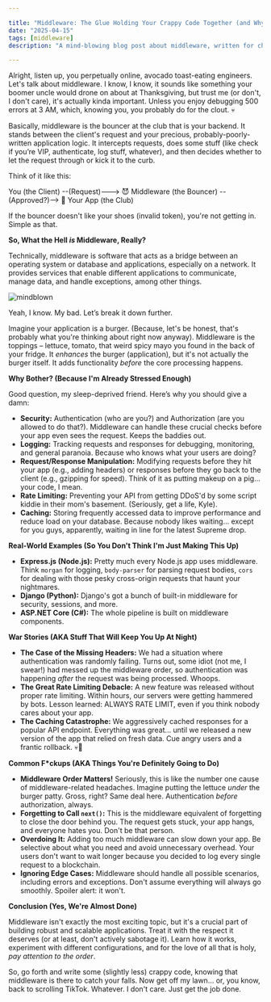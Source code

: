 ```yaml
---

title: "Middleware: The Glue Holding Your Crappy Code Together (and Why You Should Care, You Lazy Gen Z Devs)"
date: "2025-04-15"
tags: [middleware]
description: "A mind-blowing blog post about middleware, written for chaotic Gen Z engineers."

---
```


Alright, listen up, you perpetually online, avocado toast-eating engineers. Let's talk about middleware. I know, I know, it sounds like something your boomer uncle would drone on about at Thanksgiving, but trust me (or don't, I don't care), it's actually kinda important. Unless you enjoy debugging 500 errors at 3 AM, which, knowing you, you probably do for the clout. 💀

Basically, middleware is the bouncer at the club that is your backend. It stands between the client's request and your precious, probably-poorly-written application logic. It intercepts requests, does some stuff (like check if you’re VIP, authenticate, log stuff, whatever), and then decides whether to let the request through or kick it to the curb.

Think of it like this:

You (the Client) --(Request)---> 😈 Middleware (the Bouncer) --(Approved?)--> 🎉 Your App (the Club)

If the bouncer doesn't like your shoes (invalid token), you're not getting in. Simple as that.

**So, What the Hell *is* Middleware, Really?**

Technically, middleware is software that acts as a bridge between an operating system or database and applications, especially on a network. It provides services that enable different applications to communicate, manage data, and handle exceptions, among other things.

![mindblown](https://i.kym-cdn.com/photos/images/newsfeed/000/993/875/084.png)

Yeah, I know. My bad. Let’s break it down further.

Imagine your application is a burger. (Because, let's be honest, that's probably what you're thinking about right now anyway). Middleware is the toppings – lettuce, tomato, that weird spicy mayo you found in the back of your fridge. It *enhances* the burger (application), but it's not actually the burger itself. It adds functionality *before* the core processing happens.

**Why Bother? (Because I'm Already Stressed Enough)**

Good question, my sleep-deprived friend. Here’s why you should give a damn:

*   **Security:** Authentication (who are you?) and Authorization (are you allowed to do that?). Middleware can handle these crucial checks before your app even sees the request. Keeps the baddies out.
*   **Logging:** Tracking requests and responses for debugging, monitoring, and general paranoia. Because who knows what your users are doing?
*   **Request/Response Manipulation:** Modifying requests before they hit your app (e.g., adding headers) or responses before they go back to the client (e.g., gzipping for speed). Think of it as putting makeup on a pig... your code, I mean.
*   **Rate Limiting:** Preventing your API from getting DDoS'd by some script kiddie in their mom's basement. (Seriously, get a life, Kyle).
*   **Caching:** Storing frequently accessed data to improve performance and reduce load on your database. Because nobody likes waiting... except for you guys, apparently, waiting in line for the latest Supreme drop.

**Real-World Examples (So You Don't Think I'm Just Making This Up)**

*   **Express.js (Node.js):** Pretty much every Node.js app uses middleware. Think `morgan` for logging, `body-parser` for parsing request bodies, `cors` for dealing with those pesky cross-origin requests that haunt your nightmares.
*   **Django (Python):** Django's got a bunch of built-in middleware for security, sessions, and more.
*   **ASP.NET Core (C#):** The whole pipeline is built on middleware components.

**War Stories (AKA Stuff That Will Keep You Up At Night)**

*   **The Case of the Missing Headers:** We had a situation where authentication was randomly failing. Turns out, some idiot (not me, I swear!) had messed up the middleware order, so authentication was happening *after* the request was being processed. Whoops.
*   **The Great Rate Limiting Debacle:** A new feature was released without proper rate limiting. Within hours, our servers were getting hammered by bots. Lesson learned: ALWAYS RATE LIMIT, even if you think nobody cares about your app.
*   **The Caching Catastrophe:** We aggressively cached responses for a popular API endpoint. Everything was great... until we released a new version of the app that relied on fresh data. Cue angry users and a frantic rollback. 💀🙏

**Common F\*ckups (AKA Things You're Definitely Going to Do)**

*   **Middleware Order Matters!** Seriously, this is like the number one cause of middleware-related headaches. Imagine putting the lettuce *under* the burger patty. Gross, right? Same deal here. Authentication *before* authorization, always.
*   **Forgetting to Call `next()`:** This is the middleware equivalent of forgetting to close the door behind you. The request gets stuck, your app hangs, and everyone hates you. Don't be that person.
*   **Overdoing It:** Adding too much middleware can slow down your app. Be selective about what you need and avoid unnecessary overhead. Your users don't want to wait longer because you decided to log every single request to a blockchain.
*   **Ignoring Edge Cases:** Middleware should handle all possible scenarios, including errors and exceptions. Don't assume everything will always go smoothly. Spoiler alert: it won't.

**Conclusion (Yes, We're Almost Done)**

Middleware isn't exactly the most exciting topic, but it's a crucial part of building robust and scalable applications. Treat it with the respect it deserves (or at least, don't actively sabotage it). Learn how it works, experiment with different configurations, and for the love of all that is holy, *pay attention to the order*.

So, go forth and write some (slightly less) crappy code, knowing that middleware is there to catch your falls. Now get off my lawn... or, you know, back to scrolling TikTok. Whatever. I don't care. Just get the job done.
